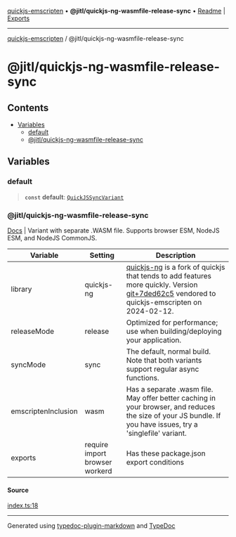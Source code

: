 [quickjs-emscripten](../../packages.md) • **@jitl/quickjs-ng-wasmfile-release-sync** • [Readme](README.md) \| [Exports](exports.md)

***

[quickjs-emscripten](../../packages.md) / @jitl/quickjs-ng-wasmfile-release-sync

# @jitl/quickjs-ng-wasmfile-release-sync

## Contents

- [Variables](exports.md#variables)
  - [default](exports.md#default)
  - [@jitl/quickjs-ng-wasmfile-release-sync](exports.md#jitlquickjs-ng-wasmfile-release-sync)

## Variables

### default

> **`const`** **default**: [`QuickJSSyncVariant`](../../quickjs-emscripten/interfaces/QuickJSSyncVariant.md)

### @jitl/quickjs-ng-wasmfile-release-sync

[Docs](https://github.com/justjake/quickjs-emscripten/blob/main/doc/@jitl/quickjs-ng-wasmfile-release-sync/README.md) |
Variant with separate .WASM file. Supports browser ESM, NodeJS ESM, and NodeJS CommonJS.

| Variable            |    Setting                     |    Description    |
| --                  | --                             | --                |
| library             | quickjs-ng             | [quickjs-ng](https://github.com/quickjs-ng/quickjs) is a fork of quickjs that tends to add features more quickly. Version [git+7ded62c5](https://github.com/quickjs-ng/quickjs/commit/7ded62c536fca860b8106c39fb75f2df8fe27180) vendored to quickjs-emscripten on 2024-02-12. |
| releaseMode         | release         | Optimized for performance; use when building/deploying your application. |
| syncMode            | sync            | The default, normal build. Note that both variants support regular async functions. |
| emscriptenInclusion | wasm | Has a separate .wasm file. May offer better caching in your browser, and reduces the size of your JS bundle. If you have issues, try a 'singlefile' variant. |
| exports             | require import browser workerd                  | Has these package.json export conditions |

#### Source

[index.ts:18](https://github.com/justjake/quickjs-emscripten/blob/main/packages/variant-quickjs-ng-wasmfile-release-sync/src/index.ts#L18)

***

Generated using [typedoc-plugin-markdown](https://www.npmjs.com/package/typedoc-plugin-markdown) and [TypeDoc](https://typedoc.org/)
